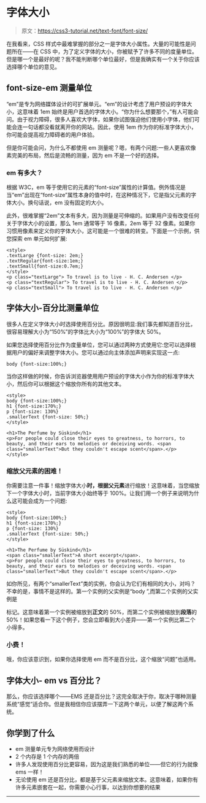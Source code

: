 # 字体大小

> 原文：<https://css3-tutorial.net/text-font/font-size/>

在我看来，CSS 样式中最难掌握的部分之一是字体大小属性。大量的可能性是问题所在——在 CSS 中，为了定义字体的大小，你被赋予了许多不同的度量单位。但是哪一个是最好的呢？我不能判断哪个单位最好，但是我确实有一个关于你应该选择哪个单位的意见。

## font-size-em 测量单位

“em”是专为网络媒体设计的可扩展单元。“em”的设计考虑了用户预设的字体大小，这意味着 1em 始终是用户首选的字体大小。“你为什么想要那个，”有人可能会问。由于视力障碍，很多人喜欢大字体，如果你试图强迫他们使用小字体，他们可能会连一句话都没看就离开你的网站。因此，使用 1em 作为你的标准字体大小，你可能会提高视力障碍者的用户体验。

但是你可能会问，为什么不都使用 em 测量呢？嗯，有两个问题:一些人更喜欢像素完美的布局，然后是流畅的测量，因为 em 不是一个好的选择。

### em 有多大？

根据 W3C，em 等于使用它的元素的“font-size”属性的计算值。例外情况是当“em”出现在“font-size”属性本身的值中时，在这种情况下，它是指父元素的字体大小。换句话说，em 没有固定的大小。

<input type="hidden" name="IL_IN_ARTICLE">

此外，很难掌握“2em”文本有多大，因为测量是可伸缩的。如果用户没有改变任何关于字体大小的设置，那么 1em 通常等于 16 像素，2em 等于 32 像素。如果你习惯用像素来定义你的字体大小，这可能是一个很难的转变。下面是一个示例，供您探索 em 单元如何扩展:

```
<style>
.textLarge {font-size: 2em;}
.textRegular{font-size:1em;}
.textSmall{font-size:0.7em;}
</style>
<p class="textLarge"> To travel is to live - H. C. Andersen </p>
<p class="textRegular"> To travel is to live - H. C. Andersen </p>
<p class="textSmall"> To travel is to live - H. C. Andersen </p>
```

## 字体大小-百分比测量单位

很多人在定义字体大小时选择使用百分比。原因很明显:我们事先都知道百分比，很容易理解大小为“150%”的字体比大小为“100%”的字体大 50%。

如果您选择使用百分比作为度量单位，您可以通过两种方式使用它:您可以选择根据用户的偏好来调整字体大小。您可以通过向主体添加声明来实现这一点:

```
body {font-size:100%;}
```

当你这样做的时候，你告诉浏览器使用用户预设的字体大小作为你的标准字体大小，然后你可以根据这个缩放你所有的其他文本。

```
<style>
body {font-size:100%;}
h1 {font-size:170%;}
p {font-size: 130%}
.smallerText {font-size: 50%;}
</style>

<h1>The Perfume by Süskind</h1>
<p>For people could close their eyes to greatness, to horrors, to beauty, and their ears to melodies or deceiving words. <span class="smallerText">But they couldn't escape scent</span>.</p>
</style>
```

### 缩放父元素的困难！

你需要注意一件事！缩放字体大小**时，根据父元素**进行缩放！这意味着，当您缩放下一个字体大小时，当前字体大小始终等于 100%。让我们用一个例子来说明为什么这可能会成为一个问题:

```
<style>
body {font-size:100%;}
h1 {font-size:170%;}
p {font-size: 130%}
.smallerText {font-size: 50%;}
</style>

<h1>The Perfume by Süskind</h1>
<span class="smallerText">A short excerpt</span>.
<p>For people could close their eyes to greatness, to horrors, to beauty, and their ears to melodies or deceiving words. <span class="smallerText">But they couldn't escape scent</span>.</p>
```

如你所见，有两个“smallerText”类的实例，你会认为它们有相同的大小，对吗？不幸的是，事情不是这样的。第一个实例的父实例是“body ”,而第二个实例的父实例是

标记。这意味着第一个实例被缩放到**正文**的 50%，而第二个实例被缩放到**段落**的 50%！如果您看一下这个例子，您会立即看到大小差异——第一个实例比第二个小得多。

### 小费！

哦，你应该意识到，如果你选择使用 em 而不是百分比，这个缩放“问题”也适用。

## 字体大小- em vs 百分比？

那么，你应该选择哪个——EMS 还是百分比？这完全取决于你，取决于哪种测量系统“感觉”适合你。但是我相信你应该摆弄一下这两个单元，以便了解这两个系统。

## 你学到了什么

*   em 测量单元专为网络使用而设计
*   2 个内存是 1 个内存的两倍
*   许多人发现使用百分比更容易，因为这是我们熟悉的单位——但它的行为就像 ems 一样！
*   无论使用 em 还是百分比，都是基于父元素来缩放文本。这意味着，如果你有许多元素嵌套在一起，你需要小心行事，以达到你想要的结果

* * *